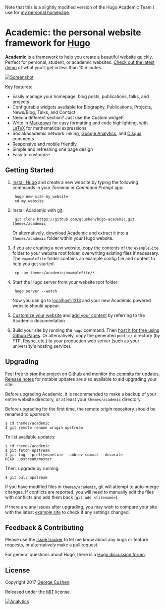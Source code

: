 Note that this is a slightly modified version of the Hugo Academic Team I use for [my personal homepage](https://stes.github.io).


# Academic: the personal website framework for [Hugo](https://gohugo.io)

**Academic** is a framework to help you create a beautiful website quickly. Perfect for personal, student, or academic websites. [Check out the latest demo](http://gcushen.github.io/hugo-academic-demo/) of what you'll get in less than 10 minutes.

[![Screenshot](https://raw.githubusercontent.com/gcushen/hugo-academic/master/academic.png)](https://github.com/gcushen/hugo-academic/)

Key features:

- Easily manage your homepage, blog posts, publications, talks, and projects
- Configurable widgets available for Biography, Publications, Projects, News/Blog, Talks, and Contact
- Need a different section? Just use the Custom widget!
- Write in [Markdown](http://gcushen.github.io/hugo-academic-demo/post/writing-markdown-latex/) for easy formatting and code highlighting, with [LaTeX](https://en.wikibooks.org/wiki/LaTeX/Mathematics) for mathematical expressions
- Social/academic network linking, [Google Analytics](https://analytics.google.com), and [Disqus](https://disqus.com) comments
- Responsive and mobile friendly
- Simple and refreshing one page design
- Easy to customize

## Getting Started

1. [Install Hugo](https://georgecushen.com/create-your-website-with-hugo/#installing-hugo) and create a new website by typing the following commands in your *Terminal* or *Command Prompt* app:

        hugo new site my_website
        cd my_website

2. Install Academic with [git](https://help.github.com/articles/set-up-git/):

        git clone https://github.com/gcushen/hugo-academic.git themes/academic

    Or alternatively, [download Academic](https://github.com/gcushen/hugo-academic/archive/master.zip) and extract it into a `themes/academic` folder within your Hugo website.

3. If you are creating a new website, copy the contents of the `exampleSite` folder to your website root folder, overwriting existing files if necessary. The `exampleSite` folder contains an example config file and content to help you get started.

        cp -av themes/academic/exampleSite/* .

4. Start the Hugo server from your website root folder:

        hugo server --watch

    Now you can go to [localhost:1313](http://localhost:1313) and your new Academic powered website should appear.

5. [Customize your website](http://gcushen.github.io/hugo-academic-demo/post/getting-started/#getting-started) and [add your content](http://gcushen.github.io/hugo-academic-demo/post/managing-content/) by referring to the Academic documentation

6. Build your site by running the `hugo` command. Then [host it for free using Github Pages](https://georgecushen.com/create-your-website-with-hugo/). Or alternatively, copy the generated `public/` directory (by FTP, Rsync, etc.) to your production web server (such as your university's hosting service).

## Upgrading

Feel free to *star* the project on [Github](https://github.com/gcushen/hugo-academic/) and monitor the [commits](https://github.com/gcushen/hugo-academic/commits/master) for updates. [Release notes](https://github.com/gcushen/hugo-academic/wiki/Release-Notes) for notable updates are also available to aid upgrading your site.

Before upgrading Academic, it is recommended to make a backup of your entire website directory, or at least your `themes/academic` directory.

Before upgrading for the first time, the remote *origin* repository should be renamed to *upstream*:

    $ cd themes/academic
    $ git remote rename origin upstream

To list available updates:

    $ cd themes/academic
    $ git fetch upstream
    $ git log --pretty=oneline --abbrev-commit --decorate HEAD..upstream/master

Then, upgrade by running:

    $ git pull upstream

If you have modified files in `themes/academic`, git will attempt to auto-merge changes. If conflicts are reported, you will need to manually edit the files with conflicts and add them back (`git add <filename>`).

If there are any issues after upgrading, you may wish to compare your site with the latest [example site](https://github.com/gcushen/hugo-academic/tree/master/exampleSite) to check if any settings changed.

## Feedback & Contributing

Please use the [issue tracker](https://github.com/gcushen/hugo-academic/issues) to let me know about any bugs or feature requests, or alternatively make a pull request.

For general questions about Hugo, there is a [Hugo discussion forum](http://discuss.gohugo.io).

## License

Copyright 2017 [George Cushen](https://georgecushen.com).

Released under the [MIT](https://github.com/gcushen/hugo-academic/blob/master/LICENSE.md) license.

[![Analytics](https://ga-beacon.appspot.com/UA-78646709-2/hugo-academic/readme?pixel)](https://github.com/igrigorik/ga-beacon)
